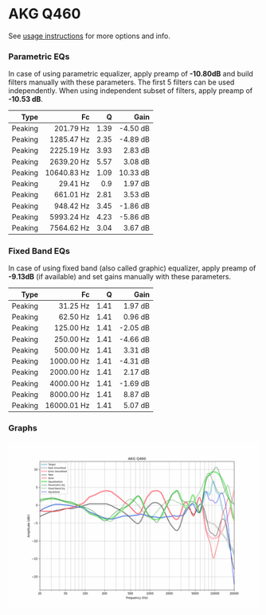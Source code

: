 # AKG Q460
See [usage instructions](https://github.com/jaakkopasanen/AutoEq#usage) for more options and info.

### Parametric EQs
In case of using parametric equalizer, apply preamp of **-10.80dB** and build filters manually
with these parameters. The first 5 filters can be used independently.
When using independent subset of filters, apply preamp of **-10.53 dB**.

| Type    | Fc          |    Q | Gain     |
|--------:|------------:|-----:|---------:|
| Peaking | 201.79 Hz   | 1.39 | -4.50 dB |
| Peaking | 1285.47 Hz  | 2.35 | -4.89 dB |
| Peaking | 2225.19 Hz  | 3.93 | 2.83 dB  |
| Peaking | 2639.20 Hz  | 5.57 | 3.08 dB  |
| Peaking | 10640.83 Hz | 1.09 | 10.33 dB |
| Peaking | 29.41 Hz    | 0.9  | 1.97 dB  |
| Peaking | 661.01 Hz   | 2.81 | 3.53 dB  |
| Peaking | 948.42 Hz   | 3.45 | -1.86 dB |
| Peaking | 5993.24 Hz  | 4.23 | -5.86 dB |
| Peaking | 7564.62 Hz  | 3.04 | 3.67 dB  |

### Fixed Band EQs
In case of using fixed band (also called graphic) equalizer, apply preamp of **-9.13dB**
(if available) and set gains manually with these parameters.

| Type    | Fc          |    Q | Gain     |
|--------:|------------:|-----:|---------:|
| Peaking | 31.25 Hz    | 1.41 | 1.97 dB  |
| Peaking | 62.50 Hz    | 1.41 | 0.96 dB  |
| Peaking | 125.00 Hz   | 1.41 | -2.05 dB |
| Peaking | 250.00 Hz   | 1.41 | -4.66 dB |
| Peaking | 500.00 Hz   | 1.41 | 3.31 dB  |
| Peaking | 1000.00 Hz  | 1.41 | -4.31 dB |
| Peaking | 2000.00 Hz  | 1.41 | 2.17 dB  |
| Peaking | 4000.00 Hz  | 1.41 | -1.69 dB |
| Peaking | 8000.00 Hz  | 1.41 | 8.87 dB  |
| Peaking | 16000.01 Hz | 1.41 | 5.07 dB  |

### Graphs
![](./AKG%20Q460.png)